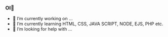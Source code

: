 ### OI👋



- 🔭 I’m currently working on ...
- 🌱 I’m currently learning HTML, CSS, JAVA SCRIPT, NODE, EJS, PHP etc.
- 🤔 I’m looking for help with ...

